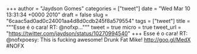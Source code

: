 
+++
author = "Jaydson Gomes"
categories = ["tweet"]
date = "Wed Mar 10 13:31:34 +0000 2010"
draft = false
slug = "6caac5ad0ad0c24001aa4d8d0cdb245f8a579554"
tags = ["tweet"]
title = """Esse é o cara! RT: @nofxp..."""
tweet = true
micro = true
tweet_url = "https://twitter.com/jaydson/status/10270994540"
+++
Esse é o cara! RT: @nofxpoesy: This is fucking awesome! Drunk Fat Mike! http://goo.gl/MedX #NOFX
